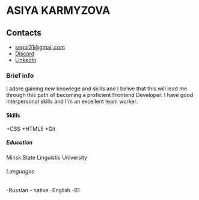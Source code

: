 
# ASIYA KARMYZOVA

## Contacts

* <sepol31@gmail.com>
* [Discord](asiyakarmyzova)
* [LinkedIn](https://www.linkedin.com/in/asiya-karmyzova-461a83205/?lipi=urn%3Ali%3Apage%3Ad_flagship3_feed%3BikOev1xpR1%2B2WXTYZRfaDw%3D%3D)

### Brief info

I adore gaining new knowlege and skills and I belive that this will lead me through this path of becoming a proficient Frontend Developer. I have good interpersonal skills and I'm an excellent team worker.

#### Skills

+CSS
+HTML5
+Git

##### Education

Minsk State Linguistic University

###### Languages

-Russian - native
-English -B1
